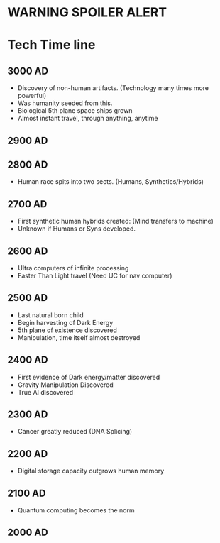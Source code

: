 # WARNING SPOILER ALERT

# Tech Time line
## 3000 AD
- Discovery of non-human artifacts. (Technology many times more powerful)
 - Was humanity seeded from this.
- Biological 5th plane space ships grown
 - Almost instant travel, through anything, anytime

## 2900 AD

## 2800 AD
- Human race spits into two sects. (Humans, Synthetics/Hybrids)

## 2700 AD
- First synthetic human hybrids created: (Mind transfers to machine)
 - Unknown if Humans or Syns developed.

## 2600 AD
- Ultra computers of infinite processing
 - Faster Than Light travel (Need UC for nav computer)

## 2500 AD
- Last natural born child 
- Begin harvesting of Dark Energy
- 5th plane of existence discovered
 - Manipulation, time itself almost destroyed

## 2400 AD
- First evidence of Dark energy/matter discovered
- Gravity Manipulation Discovered
- True AI discovered

## 2300 AD
- Cancer greatly reduced (DNA Splicing)

## 2200 AD
- Digital storage capacity outgrows human memory 

## 2100 AD
- Quantum computing becomes the norm

## 2000 AD
